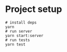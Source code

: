 # Project setup

```shell
# install deps
yarn
# run server
yarn start:server
# run tests
yarn test
```
